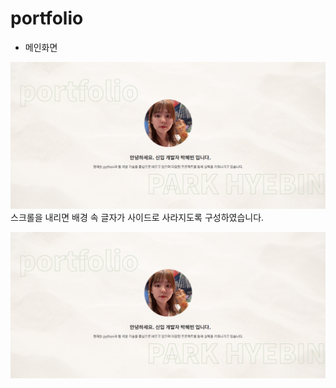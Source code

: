 # portfolio

- 메인화면

![메인화면](img/home.png)
스크롤을 내리면 배경 속 글자가 사이드로 사라지도록 구성하였습니다.

![메인화면](img/home.png)